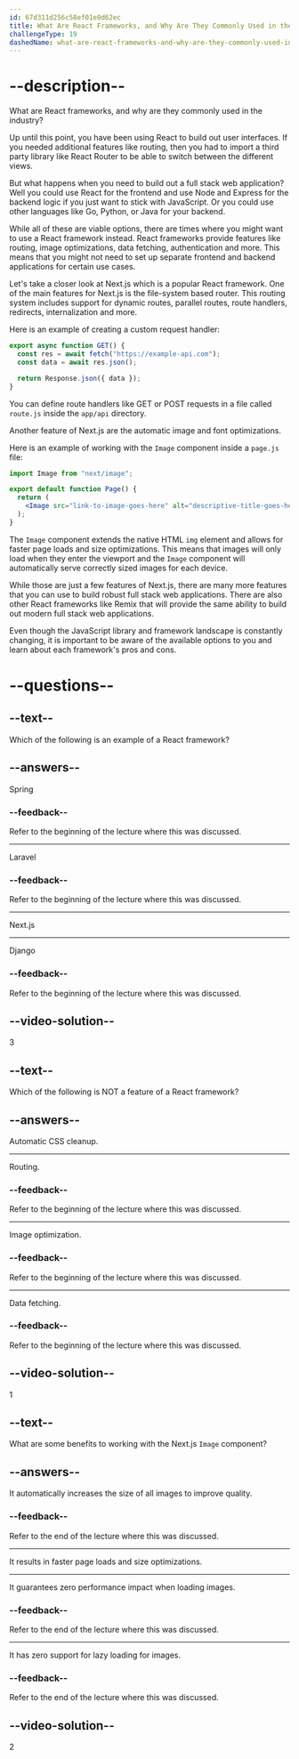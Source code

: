 ```yaml
---
id: 67d311d256c58ef01e0d62ec
title: What Are React Frameworks, and Why Are They Commonly Used in the Industry?
challengeType: 19
dashedName: what-are-react-frameworks-and-why-are-they-commonly-used-in-the-industry
---
```


# --description--

What are React frameworks, and why are they commonly used in the industry?

Up until this point, you have been using React to build out user interfaces. If you needed additional features like routing, then you had to import a third party library like React Router to be able to switch between the different views.

But what happens when you need to build out a full stack web application? Well you could use React for the frontend and use Node and Express for the backend logic if you just want to stick with JavaScript. Or you could use other languages like Go, Python, or Java for your backend.

While all of these are viable options, there are times where you might want to use a React framework instead. React frameworks provide features like routing, image optimizations, data fetching, authentication and more. This means that you might not need to set up separate frontend and backend applications for certain use cases.

Let's take a closer look at Next.js which is a popular React framework. One of the main features for Next.js is the file-system based router. This routing system includes support for dynamic routes, parallel routes, route handlers, redirects, internalization and more.

Here is an example of creating a custom request handler:

```js
export async function GET() {
  const res = await fetch("https://example-api.com");
  const data = await res.json();

  return Response.json({ data });
}
```

You can define route handlers like GET or POST requests in a file called `route.js` inside the `app/api` directory.

Another feature of Next.js are the automatic image and font optimizations.

Here is an example of working with the `Image` component inside a `page.js` file:

```jsx
import Image from "next/image";

export default function Page() {
  return (
    <Image src="link-to-image-goes-here" alt="descriptive-title-goes-here" />
  );
}
```

The `Image` component extends the native HTML `img` element and allows for faster page loads and size optimizations. This means that images will only load when they enter the viewport and the `Image` component will automatically serve correctly sized images for each device.

While those are just a few features of Next.js, there are many more features that you can use to build robust full stack web applications. There are also other React frameworks like Remix that will provide the same ability to build out modern full stack web applications.

Even though the JavaScript library and framework landscape is constantly changing, it is important to be aware of the available options to you and learn about each framework's pros and cons.

# --questions--

## --text--

Which of the following is an example of a React framework?

## --answers--

Spring

### --feedback--

Refer to the beginning of the lecture where this was discussed.

---

Laravel

### --feedback--

Refer to the beginning of the lecture where this was discussed.

---

Next.js

---

Django

### --feedback--

Refer to the beginning of the lecture where this was discussed.

## --video-solution--

3

## --text--

Which of the following is NOT a feature of a React framework?

## --answers--

Automatic CSS cleanup.

---

Routing.

### --feedback--

Refer to the beginning of the lecture where this was discussed.

---

Image optimization.

### --feedback--

Refer to the beginning of the lecture where this was discussed.

---

Data fetching.

### --feedback--

Refer to the beginning of the lecture where this was discussed.

## --video-solution--

1

## --text--

What are some benefits to working with the Next.js `Image` component?

## --answers--

It automatically increases the size of all images to improve quality.

### --feedback--

Refer to the end of the lecture where this was discussed.

---

It results in faster page loads and size optimizations.

---

It guarantees zero performance impact when loading images.

### --feedback--

Refer to the end of the lecture where this was discussed.

---

It has zero support for lazy loading for images.

### --feedback--

Refer to the end of the lecture where this was discussed.

## --video-solution--

2
